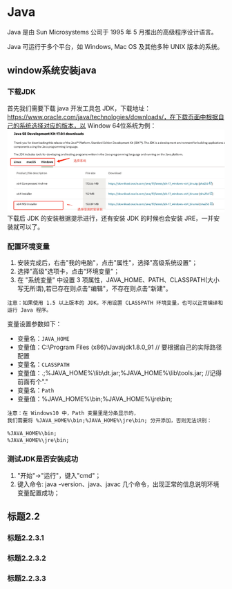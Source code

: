 # Java
Java 是由 Sun Microsystems 公司于 1995 年 5 月推出的高级程序设计语言。

Java 可运行于多个平台，如 Windows, Mac OS 及其他多种 UNIX 版本的系统。
## window系统安装java
### 下载JDK
首先我们需要下载 java 开发工具包 JDK，下载地址：https://www.oracle.com/java/technologies/downloads/，在下载页面中根据自己的系统选择对应的版本，以 Window 64位系统为例：
![JDK选择版本](./images/jdk-download.png)
下载后 JDK 的安装根据提示进行，还有安装 JDK 的时候也会安装 JRE，一并安装就可以了。
### 配置环境变量
1. 安装完成后，右击"我的电脑"，点击"属性"，选择"高级系统设置"；
2. 选择"高级"选项卡，点击"环境变量"；
3. 在 "系统变量" 中设置 3 项属性，JAVA_HOME、PATH、CLASSPATH(大小写无所谓),若已存在则点击"编辑"，不存在则点击"新建"。
```
注意：如果使用 1.5 以上版本的 JDK，不用设置 CLASSPATH 环境变量，也可以正常编译和运行 Java 程序。
```
变量设置参数如下：
- 变量名：`JAVA_HOME`
- 变量值：C:\Program Files (x86)\Java\jdk1.8.0_91        // 要根据自己的实际路径配置
- 变量名：`CLASSPATH`
- 变量值：.;%JAVA_HOME%\lib\dt.jar;%JAVA_HOME%\lib\tools.jar;         //记得前面有个"."
- 变量名：`Path`
- 变量值：%JAVA_HOME%\bin;%JAVA_HOME%\jre\bin;

```
注意：在 Windows10 中，Path 变量里是分条显示的，
我们需要将 %JAVA_HOME%\bin;%JAVA_HOME%\jre\bin; 分开添加，否则无法识别：
```
```
%JAVA_HOME%\bin;
%JAVA_HOME%\jre\bin;
```

### 测试JDK是否安装成功
1. "开始"->"运行"，键入"cmd"；
2. 键入命令: java -version、java、javac 几个命令，出现正常的信息说明环境变量配置成功；

## 标题2.2
### 标题2.2.3.1
### 标题2.2.3.2
### 标题2.2.3.3
